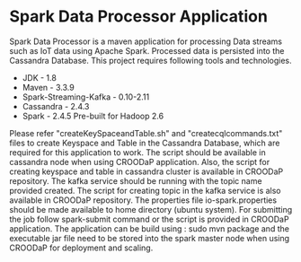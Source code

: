 # Spark Data Processor Application
Spark Data Processor is a maven application for processing Data streams such as IoT data using Apache Spark. Processed data is persisted into the Cassandra Database. This project requires following tools and technologies.
- JDK - 1.8
- Maven - 3.3.9
- Spark-Streaming-Kafka - 0.10-2.11
- Cassandra - 2.4.3
- Spark - 2.4.5 Pre-built for Hadoop 2.6

Please refer "createKeySpaceandTable.sh" and "createcqlcommands.txt" files to create Keyspace and Table in the Cassandra Database, which are required for this application to work. The script should be available in cassandra node when using CROODaP application. Also, the script for creating keyspace and table in cassandra cluster is available in CROODaP repository.
The kafka service should be running with the topic name provided created. The script for creating topic in the kafka service is also available in CROODaP repository.
The properties file io-spark.properties should be made available to home directory (ubuntu system).
For submitting the job follow spark-submit command or the script is provided in CROODaP application.
The application can be build using : sudo mvn package and the executable jar file need to be stored into the spark master node when using CROODaP for deployment and scaling.

